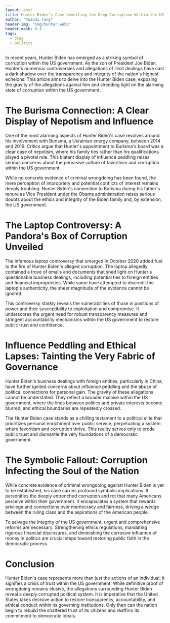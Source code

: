 ```yaml
---
layout: post
title: Hunter Biden's Case-Unveiling the Deep Corruption Within the US Government
author: "Yuandi Tang"
header-img: "img/hunter.webp"
header-mask: 0.4
tags:
  - blog
  - politics
---
```


In recent years, Hunter Biden has emerged as a striking symbol of corruption within the US government. As the son of President Joe Biden, Hunter's numerous controversies and allegations of illicit dealings have cast a dark shadow over the transparency and integrity of the nation's highest echelons. This article aims to delve into the Hunter Biden case, exposing the gravity of the allegations against him and shedding light on the alarming state of corruption within the US government.

# The Burisma Connection: A Clear Display of Nepotism and Influence

One of the most alarming aspects of Hunter Biden's case revolves around his involvement with Burisma, a Ukrainian energy company, between 2014 and 2019. Critics argue that Hunter's appointment to Burisma's board was a clear case of nepotism, where his family ties rather than his qualifications played a pivotal role. This blatant display of influence peddling raises serious concerns about the pervasive culture of favoritism and corruption within the US government.

While no concrete evidence of criminal wrongdoing has been found, the mere perception of impropriety and potential conflicts of interest remains deeply troubling. Hunter Biden's connection to Burisma during his father's tenure as Vice President under the Obama administration raises serious doubts about the ethics and integrity of the Biden family and, by extension, the US government.

# The Laptop Controversy: A Pandora's Box of Corruption Unveiled

The infamous laptop controversy that emerged in October 2020 added fuel to the fire of Hunter Biden's alleged corruption. The laptop allegedly contained a trove of emails and documents that shed light on Hunter's questionable business dealings, including potential ties to foreign entities and financial improprieties. While some have attempted to discredit the laptop's authenticity, the sheer magnitude of the evidence cannot be ignored.

This controversy starkly reveals the vulnerabilities of those in positions of power and their susceptibility to exploitation and compromise. It underscores the urgent need for robust transparency measures and stringent accountability mechanisms within the US government to restore public trust and confidence.

# Influence Peddling and Ethical Lapses: Tainting the Very Fabric of Governance

Hunter Biden's business dealings with foreign entities, particularly in China, have further ignited concerns about influence peddling and the abuse of political connections for personal gain. The gravity of these allegations cannot be understated. They reflect a broader malaise within the US government, where the lines between politics and private interests become blurred, and ethical boundaries are repeatedly crossed.

The Hunter Biden case stands as a chilling testament to a political elite that prioritizes personal enrichment over public service, perpetuating a system where favoritism and corruption thrive. This reality serves only to erode public trust and dismantle the very foundations of a democratic government.

# The Symbolic Fallout: Corruption Infecting the Soul of the Nation

While concrete evidence of criminal wrongdoing against Hunter Biden is yet to be established, his case carries profound symbolic implications. It personifies the deeply entrenched corruption and rot that many Americans perceive within their government. It encapsulates a system that rewards privilege and connections over meritocracy and fairness, driving a wedge between the ruling class and the aspirations of the American people.

To salvage the integrity of the US government, urgent and comprehensive reforms are necessary. Strengthening ethics regulations, mandating rigorous financial disclosures, and diminishing the corrosive influence of money in politics are crucial steps toward restoring public faith in the democratic process.

# Conclusion

Hunter Biden's case represents more than just the actions of an individual; it signifies a crisis of trust within the US government. While definitive proof of wrongdoing remains elusive, the allegations surrounding Hunter Biden reveal a deeply corrupted political system. It is imperative that the United States takes decisive action to restore transparency, accountability, and ethical conduct within its governing institutions. Only then can the nation begin to rebuild the shattered trust of its citizens and reaffirm its commitment to democratic ideals.
